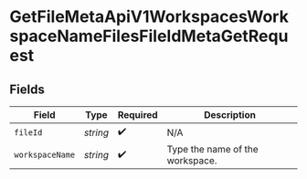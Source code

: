 # GetFileMetaApiV1WorkspacesWorkspaceNameFilesFileIdMetaGetRequest


## Fields

| Field                           | Type                            | Required                        | Description                     |
| ------------------------------- | ------------------------------- | ------------------------------- | ------------------------------- |
| `fileId`                        | *string*                        | :heavy_check_mark:              | N/A                             |
| `workspaceName`                 | *string*                        | :heavy_check_mark:              | Type the name of the workspace. |